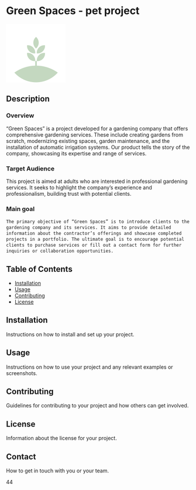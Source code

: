 
# Green Spaces - pet project
![Image](/images/logo-icon.svg)

## Description

### Overview
   “Green Spaces” is a project developed for a gardening company that offers comprehensive gardening services. These include creating gardens from scratch, modernizing existing spaces, garden maintenance, and the installation of automatic irrigation systems. Our product tells the story of the company, showcasing its expertise and range of services.

### Target Audience
   This project is aimed at adults who are interested in professional gardening services. It seeks to highlight the company’s experience and professionalism, building trust with potential clients.

### Main goal
    The primary objective of “Green Spaces” is to introduce clients to the gardening company and its services. It aims to provide detailed information about the contractor’s offerings and showcase completed projects in a portfolio. The ultimate goal is to encourage potential clients to purchase services or fill out a contact form for further inquiries or collaboration opportunities.




## Table of Contents
- [Installation](#installation)
- [Usage](#usage)
- [Contributing](#contributing)
- [License](#license)

## Installation
Instructions on how to install and set up your project.

## Usage
Instructions on how to use your project and any relevant examples or screenshots.

## Contributing
Guidelines for contributing to your project and how others can get involved.

## License
Information about the license for your project.

## Contact
How to get in touch with you or your team.

44